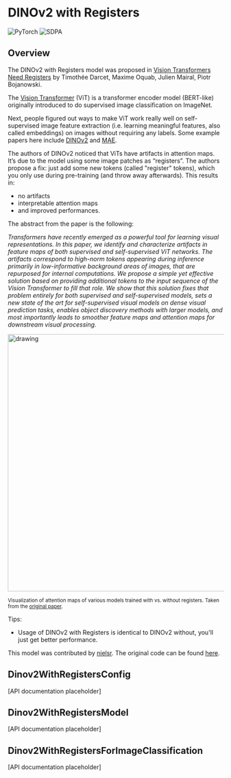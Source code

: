 <!--Copyright 2024 The HuggingFace Team. All rights reserved.
Licensed under the Apache License, Version 2.0 (the "License"); you may not use this file except in compliance with
the License. You may obtain a copy of the License at
http://www.apache.org/licenses/LICENSE-2.0
Unless required by applicable law or agreed to in writing, software distributed under the License is distributed on
an "AS IS" BASIS, WITHOUT WARRANTIES OR CONDITIONS OF ANY KIND, either express or implied. See the License for the
specific language governing permissions and limitations under the License.
-->

# DINOv2 with Registers

<div class="flex flex-wrap space-x-1">
<img alt="PyTorch" src="https://img.shields.io/badge/PyTorch-DE3412?style=flat&logo=pytorch&logoColor=white">
<img alt="SDPA" src="https://img.shields.io/badge/SDPA-DE3412?style=flat&logo=pytorch&logoColor=white">
</div>

## Overview

The DINOv2 with Registers model was proposed in [Vision Transformers Need Registers](https://arxiv.org/abs/2309.16588) by Timothée Darcet, Maxime Oquab, Julien Mairal, Piotr Bojanowski.

The [Vision Transformer](vit) (ViT) is a transformer encoder model (BERT-like) originally introduced to do supervised image classification on ImageNet.

Next, people figured out ways to make ViT work really well on self-supervised image feature extraction (i.e. learning meaningful features, also called embeddings) on images without requiring any labels. Some example papers here include [DINOv2](dinov2) and [MAE](vit_mae).

The authors of DINOv2 noticed that ViTs have artifacts in attention maps. It’s due to the model using some image patches as “registers”. The authors propose a fix: just add some new tokens (called "register" tokens), which you only use during pre-training (and throw away afterwards). This results in:
- no artifacts
- interpretable attention maps
- and improved performances.

The abstract from the paper is the following:

*Transformers have recently emerged as a powerful tool for learning visual representations. In this paper, we identify and characterize artifacts in feature maps of both supervised and self-supervised ViT networks. The artifacts correspond to high-norm tokens appearing during inference primarily in low-informative background areas of images, that are repurposed for internal computations. We propose a simple yet effective solution based on providing additional tokens to the input sequence of the Vision Transformer to fill that role. We show that this solution fixes that problem entirely for both supervised and self-supervised models, sets a new state of the art for self-supervised visual models on dense visual prediction tasks, enables object discovery methods with larger models, and most importantly leads to smoother feature maps and attention maps for downstream visual processing.*

<img src="https://huggingface.co/datasets/huggingface/documentation-images/resolve/main/transformers/model_doc/dinov2_with_registers_visualization.png"
alt="drawing" width="600"/>

<small> Visualization of attention maps of various models trained with vs. without registers. Taken from the <a href="https://arxiv.org/abs/2309.16588">original paper</a>. </small>

Tips:

- Usage of DINOv2 with Registers is identical to DINOv2 without, you'll just get better performance.

This model was contributed by [nielsr](https://huggingface.co/nielsr).
The original code can be found [here](https://github.com/facebookresearch/dinov2).


## Dinov2WithRegistersConfig

[API documentation placeholder]

## Dinov2WithRegistersModel

[API documentation placeholder]

## Dinov2WithRegistersForImageClassification

[API documentation placeholder]